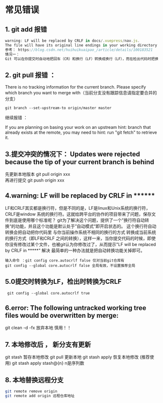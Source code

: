 #  常见错误 

## 1. git add 报错 
```js
warning: LF will be replaced by CRLF in docs/.vuepress/nav.js.
The file will have its original line endings in your working directory
参考： https://blog.csdn.net/huihuikuaipao_/article/details/100183521
情况一：
Git 可以在你提交时自动地把回车（CR）和换行（LF）转换成换行（LF），而在检出代码时把换行（LF）转换成回车（CR）和换行（LF）。 你可以用git config --global core.autocrlf true 来打开此项功能。 如果是在 Windows 系统上，把它设置成 true，这样在检出代码时，换行会被转换成回车和换行：
```
## 2. git pull 报错 ：

There is no tracking information for the current branch.
Please specify which branch you want to merge with（当前分支没有跟踪信息请指定要合并的分支）

    git branch --set-upstream-to origin/master master

继续报错 ： 

If you are planning on basing your work on an upstream
hint: branch that already exists at the remote, you may need to
hint: run "git fetch" to retrieve it.



## 3.提交冲突的情况下： Updates were rejected because the tip of your current branch is behind 

先更新本地版本  git pull  origin  xxx  
再进行提交   git  push origin xxx


##  4.warning: LF will be replaced by CRLF in ****** 
LF和CRLF其实都是换行符，但是不同的是，LF是linux和Unix系统的换行符，CRLF是window 系统的换行符。这就给跨平台的协作的项目带来了问题，保存文件到底是使用哪个标准呢？ git为了解决这个问题，提供了一个”换行符自动转换“的功能，并且这个功能是默认处于”自动模式“即开启状态的。
这个换行符自动转换会把自动把你代码里 与你当前操作系统不相同的换行的方式 转换成当前系统的换行方式（即LF和CRLF 之间的转换），这样一来，当你提交代码的时候，即使你没有修改过某个文件，也被git认为你修改过了，从而提示"LF will be replaced by CRLF in *****"
    解决
最简单的一种办法就是把自动转换功能关掉即可。

    输入命令 ：git config core.autocrlf false 仅对当前git仓库有
    git config --global core.autocrlf false 全局有效，不设置推荐全局
## 5.0提交时转换为LF，检出时转换为CRLF
     git config --global core.autocrlf true    

## 6.error: The following untracked working tree files would be overwritten by merge:
git clean -d -fx 放弃本地 慎用！！


## 7. 本地修改后 ， 新分支有更新 
git stash 暂存本地修改
git pull 更新本地
git stash apply 恢复本地修改 (推荐使用) 
git stash apply stash@{n}   n是序列数 



## 8. 本地替换远程分支

``` bash
git remote remove origin  
git remote add origin 远程仓库地址  
```